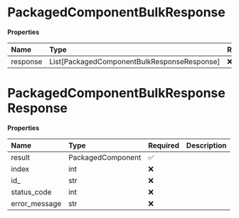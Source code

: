 # PackagedComponentBulkResponse

**Properties**

| Name     | Type                                        | Required | Description |
| :------- | :------------------------------------------ | :------- | :---------- |
| response | List[PackagedComponentBulkResponseResponse] | ❌       |             |

# PackagedComponentBulkResponseResponse

**Properties**

| Name          | Type              | Required | Description |
| :------------ | :---------------- | :------- | :---------- |
| result        | PackagedComponent | ✅       |             |
| index         | int               | ❌       |             |
| id\_          | str               | ❌       |             |
| status_code   | int               | ❌       |             |
| error_message | str               | ❌       |             |

